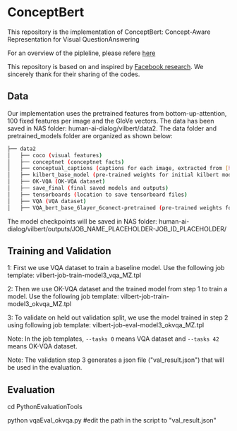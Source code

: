# ConceptBert

This repository is the implementation of ConceptBert: Concept-Aware Representation for Visual QuestionAnswering

For an overview of the pipleline, please refere [here](https://sc01-trt.thales-systems.ca/gitlab/human-ai-dialog/kilbert/blob/master/kilbert/misc/pipeline.png)

This repository is based on and inspired by [Facebook research](https://github.com/facebookresearch/vilbert-multi-task). We sincerely thank for their sharing of the codes.

## Data

Our implementation uses the pretrained features from bottom-up-attention, 100 fixed features per image and the GloVe vectors. The data has been saved in NAS folder: human-ai-dialog/vilbert/data2. The data folder and pretrained_models folder are organized as shown below:

```bash
├── data2
│   ├── coco (visual features)
│   ├── conceptnet (conceptnet facts)
│   ├── conceptual_captions (captions for each image, extracted from [here](https://github.com/google-research-datasets/conceptual-captions))
│   ├── kilbert_base_model (pre-trained weights for initial kilbert model)
│   ├── OK-VQA (OK-VQA dataset)
│   ├── save_final (final saved models and outputs)
│   ├── tensorboards (location to save tensorboard files)
│   ├── VQA (VQA dataset)
│   ├── VQA_bert_base_6layer_6conect-pretrained (pre-trained weights for initial vilbert model trained on vqa)
```


The model checkpoints will be saved in NAS folder: human-ai-dialog/vilbert/outputs/JOB_NAME_PLACEHOLDER-JOB_ID_PLACEHOLDER/



## Training and Validation

1: First we use VQA dataset to train a baseline model. Use the following job template: vilbert-job-train-model3_vqa_MZ.tpl  

2: Then we use OK-VQA dataset and the trained model from step 1 to train a model. Use the following job template: vilbert-job-train-model3_okvqa_MZ.tpl

3: To validate on held out validation split, we use the model trained in step 2 using following job template: vilbert-job-eval-model3_okvqa_MZ.tpl

Note: In the job templates, `--tasks 0` means VQA dataset and `--tasks 42` means OK-VQA dataset.

Note: The validation step 3 generates a json file ("val_result.json") that will be used in the evaluation.


## Evaluation

cd PythonEvaluationTools

python  vqaEval_okvqa.py #edit the path in the script to "val_result.json"
